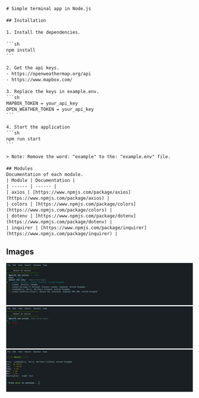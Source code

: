     # Simple terminal app in Node.js

    ## Installation

    1. Install the dependencies.

    ```sh
    npm install
    ```

    2. Get the api keys.
    - https://openweathermap.org/api
    - https://www.mapbox.com/

    3. Replace the keys in example.env.
    ```sh
    MAPBOX_TOKEN = your_api_key
    OPEN_WEATHER_TOKEN = your_api_key
    ```

    4. Start the application
    ```sh
    npm run start
    ```

    > Note: Remove the word: "example" to the: "example.env" file.

    ## Modules
    Documentation of each module.
    | Module | Documentation |
    | ------ | ------ |
    | axios | [https://www.npmjs.com/package/axios](https://www.npmjs.com/package/axios) |
    | colors | [https://www.npmjs.com/package/colors](https://www.npmjs.com/package/colors) |
    | dotenv | [https://www.npmjs.com/package/dotenv](https://www.npmjs.com/package/dotenv) |
    | inquirer | [https://www.npmjs.com/package/inquirer](https://www.npmjs.com/package/inquirer) |

## Images
![](/images/cities.png)
![](/images/menu.png)
![](/images/result.png)